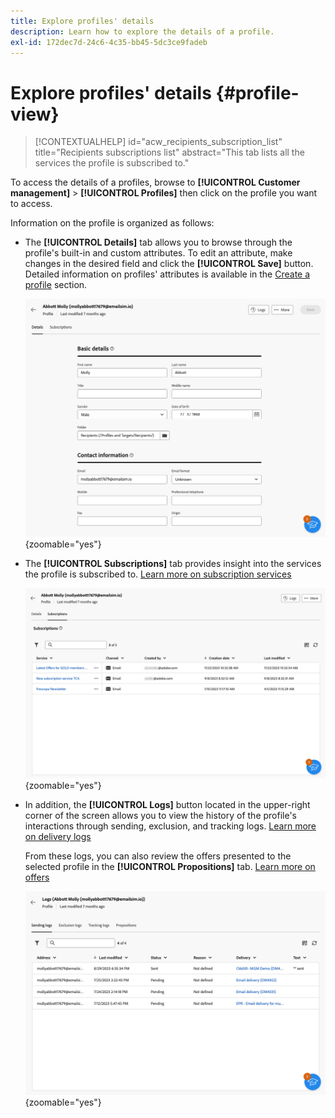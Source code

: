 ```yaml
---
title: Explore profiles' details
description: Learn how to explore the details of a profile.
exl-id: 172dec7d-24c6-4c35-bb45-5dc3ce9fadeb
---
```

# Explore profiles' details {#profile-view}

>[!CONTEXTUALHELP]
>id="acw_recipients_subscription_list"
>title="Recipients subscriptions list"
>abstract="This tab lists all the services the profile is subscribed to."

To access the details of a profiles, browse to **[!UICONTROL Customer management]** > **[!UICONTROL Profiles]** then click on the profile you want to access.

Information on the profile is organized as follows:

* The **[!UICONTROL Details]** tab allows you to browse through the profile's built-in and custom attributes. To edit an attribute, make changes in the desired field and click the **[!UICONTROL Save]** button. Detailed information on profiles' attributes is available in the [Create a profile](create-profile.md) section.

    ![](assets/profile-details.png){zoomable="yes"}

* The **[!UICONTROL Subscriptions]** tab provides insight into the services the profile is subscribed to. [Learn more on subscription services](manage-services.md)

    ![](assets/profile-subscriptions.png){zoomable="yes"}

* In addition, the **[!UICONTROL Logs]** button located in the upper-right corner of the screen allows you to view the history of the profile's interactions through sending, exclusion, and tracking logs. [Learn more on delivery logs](../monitor/delivery-logs.md)

    From these logs, you can also review the offers presented to the selected profile in the **[!UICONTROL Propositions]** tab. [Learn more on offers](../msg/offers.md)

    ![](assets/profile-logs.png){zoomable="yes"}
